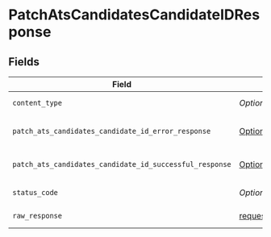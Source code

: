 # PatchAtsCandidatesCandidateIDResponse


## Fields

| Field                                                                                                                                          | Type                                                                                                                                           | Required                                                                                                                                       | Description                                                                                                                                    |
| ---------------------------------------------------------------------------------------------------------------------------------------------- | ---------------------------------------------------------------------------------------------------------------------------------------------- | ---------------------------------------------------------------------------------------------------------------------------------------------- | ---------------------------------------------------------------------------------------------------------------------------------------------- |
| `content_type`                                                                                                                                 | *Optional[str]*                                                                                                                                | :heavy_check_mark:                                                                                                                             | HTTP response content type for this operation                                                                                                  |
| `patch_ats_candidates_candidate_id_error_response`                                                                                             | [Optional[shared.PatchAtsCandidatesCandidateIDErrorResponse]](undefined/models/shared/patchatscandidatescandidateiderrorresponse.md)           | :heavy_minus_sign:                                                                                                                             | PATCH /ats/candidates/:candidate_id Error response                                                                                             |
| `patch_ats_candidates_candidate_id_successful_response`                                                                                        | [Optional[shared.PatchAtsCandidatesCandidateIDSuccessfulResponse]](undefined/models/shared/patchatscandidatescandidateidsuccessfulresponse.md) | :heavy_minus_sign:                                                                                                                             | PATCH /ats/candidates/:candidate_id Successful response                                                                                        |
| `status_code`                                                                                                                                  | *Optional[int]*                                                                                                                                | :heavy_check_mark:                                                                                                                             | HTTP response status code for this operation                                                                                                   |
| `raw_response`                                                                                                                                 | [requests.Response](https://requests.readthedocs.io/en/latest/api/#requests.Response)                                                          | :heavy_minus_sign:                                                                                                                             | Raw HTTP response; suitable for custom response parsing                                                                                        |
